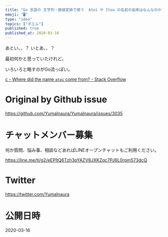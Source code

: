 ```yaml
---
title: "Go 言語の 文字列・数値変換で使う  Atoi や Itoa の名前の由来はなんなのか？ ASCII to Integer / Integ"
emoji: "🖥"
type: "idea"
topics: ["ポエム"]
published: true
published_at: 2020-03-16
---
```


あとい、、？ いとあ、、？

最初何かと思っていたけれど。

いろいろと略すのがGo流っぽい。

[c - Where did the name `atoi` come from? - Stack Overflow](https://stackoverflow.com/questions/2909768/where-did-the-name-atoi-come-from)

# Original by Github issue

https://github.com/YumaInaura/YumaInaura/issues/3035








<!-- Update From Qiita API -->

# チャットメンバー募集


何か質問、悩み事、相談などあればLINEオープンチャットもご利用ください。

https://line.me/ti/g2/eEPltQ6Tzh3pYAZV8JXKZqc7PJ6L0rpm573dcQ





# Twitter


https://twitter.com/YumaInaura


<!-- Update From Qiita API -->



# 公開日時

2020-03-16
